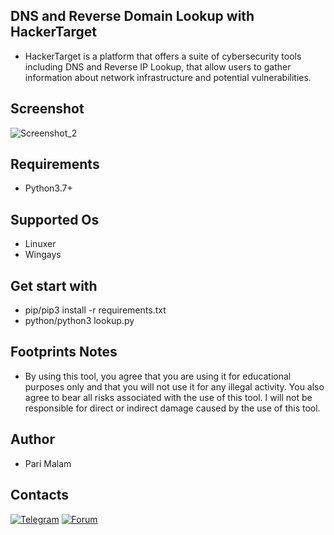 ## DNS and Reverse Domain Lookup with HackerTarget
- HackerTarget is a platform that offers a suite of cybersecurity tools including DNS and Reverse IP Lookup, that allow users to gather information about network infrastructure and potential vulnerabilities.
## Screenshot
![Screenshot_2](https://user-images.githubusercontent.com/25004320/229365685-1949b814-0488-4367-b0dd-a1f8d6b45343.png)
## Requirements
- Python3.7+
## Supported Os
- Linuxer
- Wingays
## Get start with
- pip/pip3 install -r requirements.txt
- python/python3 lookup.py
## Footprints Notes
- By using this tool, you agree that you are using it for educational purposes only and that you will not use it for any illegal activity. You also agree to bear all risks associated with the use of this tool. I will not be responsible for direct or indirect damage caused by the use of this tool.
## Author
- Pari Malam
## Contacts
[![Telegram](https://img.shields.io/badge/-Telegram-blue)](https://telegram.me/SurpriseMTFK)
[![Forum](https://img.shields.io/badge/-Forum-red)](https://dragonforce.io)
